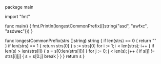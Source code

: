 package main

import "fmt"

func main() {
	fmt.Println(longestCommonPrefix([]string{"asd", "awfxc", "asdwec"}))
}

func longestCommonPrefix(strs []string) string {
	if len(strs) == 0 {
		return ""
	}
	if len(strs) == 1 {
		return strs[0]
	}
	s := strs[0]
	for i := 1; i < len(strs); i++ {
		if len(s) > len(strs[i]) {
			s = s[0:len(strs[i])]
		}
		for j := 0; j < len(s); j++ {
			if s[j] != strs[i][j] {
				s = s[0:j]
				break
			}
		}
	}
	return s
}
